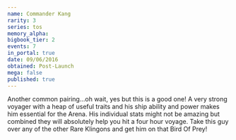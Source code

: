 ```yaml
---
name: Commander Kang
rarity: 3
series: tos
memory_alpha:
bigbook_tier: 2
events: 7
in_portal: true
date: 09/06/2016
obtained: Post-Launch
mega: false
published: true
---
```


Another common pairing...oh wait, yes but this is a good one! A very strong voyager with a heap of useful traits and his ship ability and power makes him essential for the Arena. His individual stats might not be amazing but combined they will absolutely help you hit a four hour voyage. Take this guy over any of the other Rare Klingons and get him on that Bird Of Prey!
